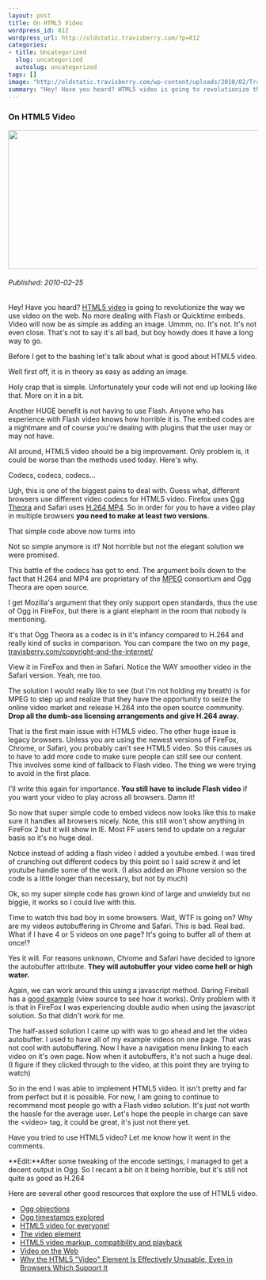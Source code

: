 ```yaml
--- 
layout: post
title: On HTML5 Video
wordpress_id: 812
wordpress_url: http://oldstatic.travisberry.com/?p=812
categories: 
- title: Uncategorized
  slug: uncategorized
  autoslug: uncategorized
tags: []
image: "http://oldstatic.travisberry.com/wp-content/uploads/2010/02/Train_Wreck.jpg"
summary: "Hey! Have you heard? HTML5 video is going to revolutionize the way we use video on the web."
---
```

<article class="post clearfix">
  <h3>On HTML5 Video</h3>
  <a href="http://commons.wikimedia.org/wiki/File:Train_Wreck_1922.jpg#file" class="postImageLink"><img src="http://oldstatic.travisberry.com/wp-content/uploads/2010/02/Train_Wreck.jpg" alt="" class="thumbnail alignleft" width=640 height=280 /></a>
  <h6>Published: 2010-02-25</h6>

Hey! Have you heard? [HTML5 video](http://en.wikipedia.org/wiki/HTML5_video) is going to revolutionize the way we use video on the web. No more dealing with Flash or Quicktime embeds. Video will now be as simple as adding an image. Ummm, no. It's not. It's not even close. That's not to say it's all bad, but boy howdy does it have a long way to go.

Before I get to the bashing let's talk about what is good about HTML5 video.

Well first off, it is in theory as easy as adding an image.

<script src="https://gist.github.com/1176926.js?file=example1.html"></script>

Holy crap that is simple. Unfortunately your code will not end up looking like that. More on it in a bit.

Another HUGE benefit is not having to use Flash. Anyone who has experience with Flash video knows how horrible it is. The embed codes are a nightmare and of course you're dealing with plugins that the user may or may not have.

All around, HTML5 video should be a big improvement. Only problem is, it could be worse than the methods used today. Here's why.

Codecs, codecs, codecs...

Ugh, this is one of the biggest pains to deal with. Guess what, different browsers use different video codecs for HTML5 video. Firefox uses [Ogg Theora](http://en.wikipedia.org/wiki/Theora) and Safari uses [H.264 MP4](http://en.wikipedia.org/wiki/H.264/MPEG-4_AVC). So in order for you to have a video play in multiple browsers **you need to make at least two versions**. 

That simple code above now turns into

<script src="https://gist.github.com/1176926.js?file=example2.html"></script>

Not so simple anymore is it? Not horrible but not the elegant solution we were promised. 

This battle of the codecs has got to end. The argument boils down to the fact that H.264 and MP4 are proprietary of the [MPEG](http://en.wikipedia.org/wiki/Moving_Picture_Experts_Group) consortium and Ogg Theora are open source. 

I get Mozilla's argument that they only support open standards, thus the use of Ogg in FireFox, but there is a giant elephant in the room that nobody is mentioning. 

It's that Ogg Theora as a codec is in it's infancy compared to H.264 and really kind of sucks in comparison. You can compare the two on my page, [travisberry.com/copyright-and-the-internet/](http://oldstatic.travisberry.com/copyright-and-the-internet/) 

View it in FireFox and then in Safari. Notice the WAY smoother video in the Safari version. Yeah, me too.

The solution I would really like to see (but I'm not holding my breath) is for MPEG to step up and realize that they have the opportunity to seize the online video market and release H.264 into the open source community. **Drop all the dumb-ass licensing arrangements and give H.264 away.**

That is the first main issue with HTML5 video. The other huge issue is legacy browsers. Unless you are using the newest versions of FireFox, Chrome, or Safari, you probably can't see HTML5 video. So this causes us to have to add more code to make sure people can still see our content. This involves some kind of fallback to Flash video. The thing we were trying to avoid in the first place.

I'll write this again for importance. **You still have to include Flash video** if you want your video to play across all browsers. Damn it!

So now that super simple code to embed videos now looks like this to make sure it handles all browsers nicely. Note, this still won't show anything in FireFox 2 but it will show in IE. Most FF users tend to update on a regular basis so it's no huge deal.

<script src="https://gist.github.com/1176926.js?file=example3.html"></script>

Notice instead of adding a flash video I added a youtube embed. I was tired of crunching out different codecs by this point so I said screw it and let youtube handle some of the work. (I also added an iPhone version so the code is a little longer than necessary, but not by much)

Ok, so my super simple code has grown kind of large and unwieldy but no biggie, it works so I could live with this.

Time to watch this bad boy in some browsers. Wait, WTF is going on? Why are my videos autobuffering in Chrome and Safari. This is bad. Real bad. What if I have 4 or 5 videos on one page? It's going to buffer all of them at once!?

Yes it will. For reasons unknown, Chrome and Safari have decided to ignore the autobuffer attribute. **They will autobuffer your video come hell or high water.**

Again, we can work around this using a javascript method. Daring Fireball has a [good example](http://daringfireball.net/misc/2009/12/user_guide_demos) (view source to see how it works). Only problem with it is that in FireFox I was experiencing double audio when using the javascript solution. So that didn't work for me.

The half-assed solution I came up with was to go ahead and let the video autobuffer. I used to have all of my example videos on one page. That was not cool with autobuffering. Now I have a navigation menu linking to each video on it's own page. Now when it autobuffers, it's not such a huge deal. (I figure if they clicked through to the video, at this point they are trying to watch)

So in the end I was able to implement HTML5 video. It isn't pretty and far from perfect but it is possible. For now, I am going to continue to recommend most people go with a Flash video solution. It's just not worth the hassle for the average user. Let's hope the people in charge can save the &lt;video&gt; tag, it could be great, it's just not there yet.

Have you tried to use HTML5 video? Let me know how it went in the comments.

**Edit:**After some tweaking of the encode settings, I managed to get a decent output in Ogg. So I recant a bit on it being horrible, but it's still not quite as good as H.264

Here are several other good resources that explore the use of HTML5 video.

- [Ogg objections](http://hardwarebug.org/2010/03/03/ogg-objections/)
- [Ogg timestamps explored](http://hardwarebug.org/2008/11/17/ogg-timestamps-explored/)
- [HTML5 video for everyone!](http://code.google.com/p/html5media/)
- [The video element](http://www.whatwg.org/specs/web-apps/current-work/multipage/video.html#video)
- [HTML5 video markup, compatibility and playback](http://www.niallkennedy.com/blog/2010/02/html5-video-markup.html)
- [Video on the Web](http://diveintohtml5.org/video.html)
- [Why the HTML5 "Video" Element Is Effectively Unusable, Even in Browsers Which Support It](http://daringfireball.net/2009/12/html5_video_unusable)
</article>